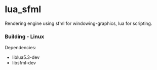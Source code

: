 # lua_sfml

Rendering engine using sfml for windowing-graphics, lua for scripting.

### Building - Linux

Dependencies:
- liblua5.3-dev
- libsfml-dev
